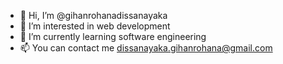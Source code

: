 - 👋 Hi, I’m @gihanrohanadissanayaka
- 👀 I’m interested in web development
- 🌱 I’m currently learning software engineering 
- 📫 You can contact me dissanayaka.gihanrohana@gmail.com

<!---
gihanrohanadissanayaka/gihanrohanadissanayaka is a ✨ special ✨ repository because its `README.md` (this file) appears on your GitHub profile.
You can click the Preview link to take a look at your changes.
--->
